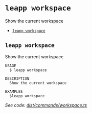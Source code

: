 `leapp workspace`
=================

Show the current workspace

* [`leapp workspace`](#leapp-workspace)

## `leapp workspace`

Show the current workspace

```console
USAGE
  $ leapp workspace

DESCRIPTION
  Show the current workspace

EXAMPLES
  $leapp workspace
```

_See code: [dist/commands/workspace.ts](https://github.com/noovolari/leapp/blob/v0.1.48/dist/commands/workspace.ts)_
